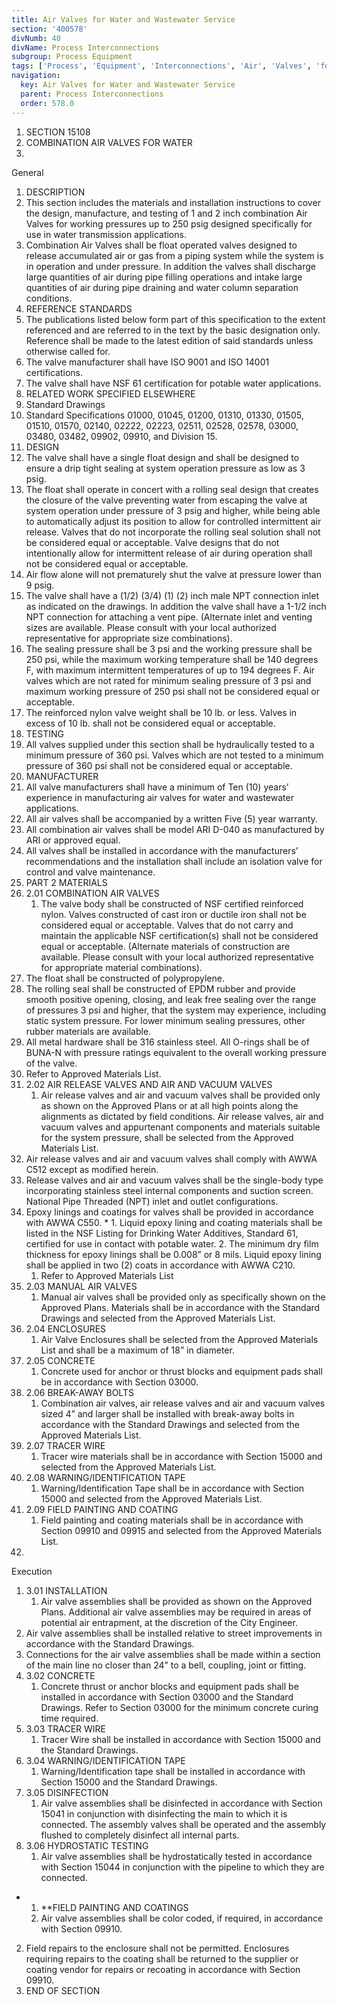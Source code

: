 ```yaml
---
title: Air Valves for Water and Wastewater Service
section: '400578'
divNumb: 40
divName: Process Interconnections
subgroup: Process Equipment
tags: ['Process', 'Equipment', 'Interconnections', 'Air', 'Valves', 'for', 'Water', 'Wastewater', 'Service']
navigation:
  key: Air Valves for Water and Wastewater Service
  parent: Process Interconnections
  order: 578.0
---
```


1. SECTION 15108
1. COMBINATION AIR VALVES FOR WATER
1. 
General
01. DESCRIPTION
   1. This section includes the materials and installation instructions to cover the design, manufacture, and testing of 1 and 2 inch combination Air Valves for working pressures up to 250 psig designed specifically for use in water transmission applications.
   1. Combination Air Valves shall be float operated valves designed to release accumulated air or gas from a piping system while the system is in operation and under pressure. In addition the valves shall discharge large quantities of air during pipe filling operations and intake large quantities of air during pipe draining and water column separation conditions.
02. REFERENCE STANDARDS
   1. The publications listed below form part of this specification to the extent referenced and are referred to in the text by the basic designation only. Reference shall be made to the latest edition of said standards unless otherwise called for. 
   1. The valve manufacturer shall have ISO 9001 and ISO 14001 certifications. 
2. The valve shall have NSF 61 certification for potable water applications. 
03. RELATED WORK SPECIFIED ELSEWHERE
   1. Standard Drawings
2. Standard Specifications 01000, 01045, 01200, 01310, 01330, 01505, 01510, 01570, 02140, 02222, 02223, 02511, 02528, 02578, 03000, 03480, 03482, 09902, 09910, and Division 15.
04. DESIGN
   1. The valve shall have a single float design and shall be designed to ensure a drip tight sealing at system operation pressure as low as 3 psig.
2. The float shall operate in concert with a rolling seal design that creates the closure of the valve preventing water from escaping the valve at system operation under pressure of 3 psig and higher, while being able to automatically adjust its position to allow for controlled intermittent air release. Valves that do not incorporate the rolling seal solution shall not be considered equal or acceptable. Valve designs that do not intentionally allow for intermittent release of air during operation shall not be considered equal or acceptable.
3. Air flow alone will not prematurely shut the valve at pressure lower than 9 psig.
4. The valve shall have a (1/2) (3/4) (1) (2) inch male NPT connection inlet as indicated on the drawings. In addition the valve shall have a 1-1/2 inch NPT connection for attaching a vent pipe. (Alternate inlet and venting sizes are available. Please consult with your local authorized representative for appropriate size combinations).
5. The sealing pressure shall be 3 psi and the working pressure shall be 250 psi, while the maximum working temperature shall be 140 degrees F, with maximum intermittent temperatures of up to 194 degrees F. Air valves which are not rated for minimum sealing pressure of 3 psi and maximum working pressure of 250 psi shall not be considered equal or acceptable. 
6. The reinforced nylon valve weight shall be 10 lb. or less. Valves in excess of 10 lb. shall not be considered equal or acceptable.
05. TESTING
   1. All valves supplied under this section shall be hydraulically tested to a minimum pressure of 360 psi. Valves which are not tested to a minimum pressure of 360 psi shall not be considered equal or acceptable.
05. MANUFACTURER
   1. All valve manufacturers shall have a minimum of Ten (10) years’ experience in manufacturing air valves for water and wastewater applications.
2. All air valves shall be accompanied by a written Five (5) year warranty.
3. All combination air valves shall be model ARI D-040 as manufactured by ARI or approved equal.
4. All valves shall be installed in accordance with the manufacturers’ recommendations and the installation shall include an isolation valve for control and valve maintenance.
1. PART 2 MATERIALS
1. 2.01 COMBINATION AIR VALVES
   1. The valve body shall be constructed of NSF certified reinforced nylon. Valves constructed of cast iron or ductile iron shall not be considered equal or acceptable. Valves that do not carry and maintain the applicable NSF certification(s) shall not be considered equal or acceptable. (Alternate materials of construction are available. Please consult with your local authorized representative for appropriate material combinations).
2. The float shall be constructed of polypropylene.
3. The rolling seal shall be constructed of EPDM rubber and provide smooth positive opening, closing, and leak free sealing over the range of pressures 3 psi and higher, that the system may experience, including static system pressure. For lower minimum sealing pressures, other rubber materials are available.
4. All metal hardware shall be 316 stainless steel. All O-rings shall be of BUNA-N with pressure ratings equivalent to the overall working pressure of the valve.
5. Refer to Approved Materials List.
1. 2.02 AIR RELEASE VALVES AND AIR AND VACUUM VALVES
   1. Air release valves and air and vacuum valves shall be provided only as shown on the Approved Plans or at all high points along the alignments as dictated by field conditions. Air release valves, air and vacuum valves and appurtenant components and materials suitable for the system pressure, shall be selected from the Approved Materials List. 
2. Air release valves and air and vacuum valves shall comply with AWWA C512 except as modified herein.
3. Release valves and air and vacuum valves shall be the single-body type incorporating stainless steel internal components and suction screen. National Pipe Threaded (NPT) inlet and outlet configurations.
4. Epoxy linings and coatings for valves shall be provided in accordance with AWWA C550. 
	* 
		1. Liquid epoxy lining and coating materials shall be listed in the NSF Listing for Drinking Water Additives, Standard 61, certified for use in contact with potable water.
		2. The minimum dry film thickness for epoxy linings shall be 0.008” or 8 mils. Liquid epoxy lining shall be applied in two (2) coats in accordance with AWWA C210.
   1. Refer to Approved Materials List
1. 2.03 MANUAL AIR VALVES
   1. Manual air valves shall be provided only as specifically shown on the Approved Plans. Materials shall be in accordance with the Standard Drawings and selected from the Approved Materials List.
1. 2.04 ENCLOSURES
   1. Air Valve Enclosures shall be selected from the Approved Materials List and shall be a maximum of 18” in diameter. 
1. 2.05 CONCRETE
   1. Concrete used for anchor or thrust blocks and equipment pads shall be in accordance with Section 03000.
1. 2.06 BREAK-AWAY BOLTS
   1. Combination air valves, air release valves and air and vacuum valves sized 4” and larger shall be installed with break-away bolts in accordance with the Standard Drawings and selected from the Approved Materials List.
1. 2.07 TRACER WIRE
   1. Tracer wire materials shall be in accordance with Section 15000 and selected from the Approved Materials List.
1. 2.08 WARNING/IDENTIFICATION TAPE
   1. Warning/Identification Tape shall be in accordance with Section 15000 and selected from the Approved Materials List.
1. 2.09 FIELD PAINTING AND COATING
   1. Field painting and coating materials shall be in accordance with Section 09910 and 09915 and selected from the Approved Materials List.
1. 
Execution
1. 3.01 INSTALLATION
   1. Air valve assemblies shall be provided as shown on the Approved Plans. Additional air valve assemblies may be required in areas of potential air entrapment, at the discretion of the City Engineer. 
2. Air valve assemblies shall be installed relative to street improvements in accordance with the Standard Drawings. 
3. Connections for the air valve assemblies shall be made within a section of the main line no closer than 24” to a bell, coupling, joint or fitting.
1. 3.02 CONCRETE
   1. Concrete thrust or anchor blocks and equipment pads shall be installed in accordance with Section 03000 and the Standard Drawings. Refer to Section 03000 for the minimum concrete curing time required.
1. 3.03 TRACER WIRE
   1. Tracer Wire shall be installed in accordance with Section 15000 and the Standard Drawings.
1. 3.04 WARNING/IDENTIFICATION TAPE
   1. Warning/Identification tape shall be installed in accordance with Section 15000 and the Standard Drawings.
1. 3.05 DISINFECTION
   1. Air valve assemblies shall be disinfected in accordance with Section 15041 in conjunction with disinfecting the main to which it is connected. The assembly valves shall be operated and the assembly flushed to completely disinfect all internal parts.
1. 3.06 HYDROSTATIC TESTING
   1. Air valve assemblies shall be hydrostatically tested in accordance with Section 15044 in conjunction with the pipeline to which they are connected.

* 
	1. **FIELD PAINTING AND COATINGS
   1. Air valve assemblies shall be color coded, if required, in accordance with Section 09910. 
2. Field repairs to the enclosure shall not be permitted. Enclosures requiring repairs to the coating shall be returned to the supplier or coating vendor for repairs or recoating in accordance with Section 09910.
1. END OF SECTION

